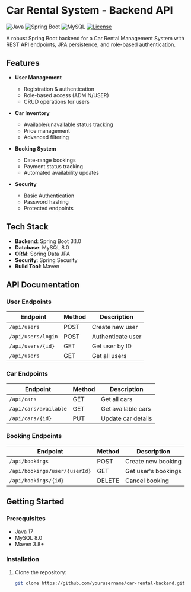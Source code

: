 # Car Rental System - Backend API

![Java](https://img.shields.io/badge/Java-17-blue)
![Spring Boot](https://img.shields.io/badge/Spring_Boot-3.1.0-green)
![MySQL](https://img.shields.io/badge/MySQL-8.0-orange)
[![License](https://img.shields.io/badge/License-MIT-yellow.svg)](https://opensource.org/licenses/MIT)

A robust Spring Boot backend for a Car Rental Management System with REST API endpoints, JPA persistence, and role-based authentication.

## Features

- **User Management**
  - Registration & authentication
  - Role-based access (ADMIN/USER)
  - CRUD operations for users

- **Car Inventory**
  - Available/unavailable status tracking
  - Price management
  - Advanced filtering

- **Booking System**
  - Date-range bookings
  - Payment status tracking
  - Automated availability updates

- **Security**
  - Basic Authentication
  - Password hashing
  - Protected endpoints

## Tech Stack

- **Backend**: Spring Boot 3.1.0
- **Database**: MySQL 8.0
- **ORM**: Spring Data JPA
- **Security**: Spring Security
- **Build Tool**: Maven

## API Documentation

### User Endpoints
| Endpoint | Method | Description |
|----------|--------|-------------|
| `/api/users` | POST | Create new user |
| `/api/users/login` | POST | Authenticate user |
| `/api/users/{id}` | GET | Get user by ID |
| `/api/users` | GET | Get all users |

### Car Endpoints
| Endpoint | Method | Description |
|----------|--------|-------------|
| `/api/cars` | GET | Get all cars |
| `/api/cars/available` | GET | Get available cars |
| `/api/cars/{id}` | PUT | Update car details |

### Booking Endpoints
| Endpoint | Method | Description |
|----------|--------|-------------|
| `/api/bookings` | POST | Create new booking |
| `/api/bookings/user/{userId}` | GET | Get user's bookings |
| `/api/bookings/{id}` | DELETE | Cancel booking |

## Getting Started

### Prerequisites
- Java 17
- MySQL 8.0
- Maven 3.8+

### Installation
1. Clone the repository:
   ```bash
   git clone https://github.com/yourusername/car-rental-backend.git
